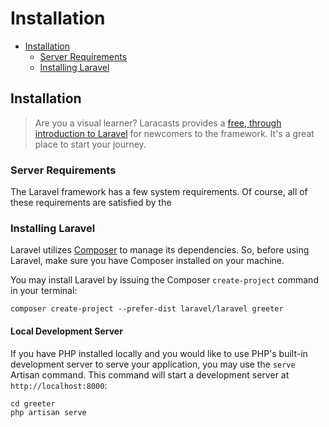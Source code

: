 # Installation

- [Installation](#installation)
    - [Server Requirements](#server-requirements)
    - [Installing Laravel](#installing-laravel)

<a name="installation"></a>
## Installation

> Are you a visual learner? Laracasts provides a [free, through introduction to Laravel](http://laravelfromscratch.com) for newcomers to the framework. It's a great place to start your journey.

<a name="server-requirements"></a>
### Server Requirements
 
The Laravel framework has a few system requirements. Of course, all of these requirements are satisfied by the

### Installing Laravel

Laravel utilizes [Composer](https://getcomposer.org) to manage its dependencies. So, before using Laravel, make sure you have Composer installed on your machine.

You may install Laravel by issuing the Composer `create-project` command in your terminal:

    composer create-project --prefer-dist laravel/laravel greeter

#### Local Development Server

If you have PHP installed locally and you would like to use PHP's built-in development server to serve your application, you may use the `serve` Artisan command. This command will start a development server at `http://localhost:8000`:

    cd greeter
    php artisan serve
